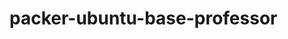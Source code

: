 # packer-ubuntu-base-professor

<!-- Security scan triggered at 2025-09-02 01:00:40 -->

<!-- Security scan triggered at 2025-09-02 03:20:03 -->

<!-- Security scan triggered at 2025-09-02 15:48:20 -->